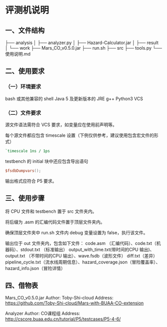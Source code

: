 # 评测机说明

## 一、文件结构

├── analysis
│   ├── analyzer.py
│   ├── Hazard-Calculator.jar
│   ├── result
│   └── work
├── Mars_CO_v0.5.0.jar
├── run.sh
├── src
├── tools.py
└── 使用说明.md

## 二、使用要求

### （一）环境要求

bash 或其他兼容的 shell
Java 5 及更新版本的 JRE
g++
Python3
VCS

### （二）文件要求

源文件语法需符合 VCS 要求，如变量应在使用前声明等。

每个源文件都应包含 timescale 设置（下例仅供参考，建议使用包含宏文件的形式）

```verilog
`timescale 1ns / 1ps
```

testbench 的 initial 块中还应包含导出语句

```verilog
$fsdbDumpvars();
```

输出格式应符合 P5 要求。

## 三、使用步骤

将 CPU 文件和 testbench 置于 src 文件夹内。

将后缀为 .asm 的汇编代码文件置于顶层文件夹内。

确保顶层文件夹中 run.sh 文件内 debug 变量设置为 false，执行该文件。

输出位于 out 文件夹内，包含如下文件：
code.asm （汇编代码）、code.txt（机器码）、stdout.txt （标准输出）
output_with_time.txt(带时间的CPU 输出)、output.txt （不带时间的CPU 输出）、wave.fsdb（波形文件）
diff.txt（差异）
pipeline_cycle.txt（流水线周期信息）、hazard_coverage.json（冒险覆盖率）、hazard_info.json（冒险详情）

## 四、借物表

Mars_CO_v0.5.0.jar
Author: Toby-Shi-cloud
Address: https://github.com/Toby-Shi-cloud/Mars-with-BUAA-CO-extension

Analyzer
Author: CO课程组
Address: http://cscore.buaa.edu.cn/tutorial/P5/testcases/P5-4-6/